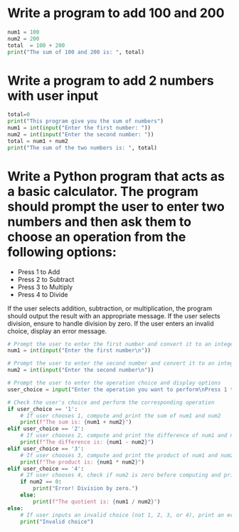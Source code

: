 # Write a program to add 100 and 200
```python
num1 = 100
num2 = 200
total  = 100 + 200
print("The sum of 100 and 200 is: ", total)
```

# Write a program to add 2 numbers with user input

```python
total=0
print("This program give you the sum of numbers")
num1 = int(input("Enter the first number: "))
num2 = int(input("Enter the second number: "))
total = num1 + num2
print("The sum of the two numbers is: ", total)
```
# Write a Python program that acts as a basic calculator. The program should prompt the user to enter two numbers and then ask them to choose an operation from the following options:

- Press 1 to Add
- Press 2 to Subtract
- Press 3 to Multiply
- Press 4 to Divide

If the user selects addition, subtraction, or multiplication, the program should output the result with an appropriate message. If the user selects division, ensure to handle division by zero. If the user enters an invalid choice, display an error message.


```python
# Prompt the user to enter the first number and convert it to an integer
num1 = int(input("Enter the first number\n"))

# Prompt the user to enter the second number and convert it to an integer
num2 = int(input("Enter the second number\n"))

# Prompt the user to enter the operation choice and display options
user_choice = input("Enter the operation you want to perform\nPress 1 to Add\nPress 2 to Subtract\nPress 3 to Multiply\nPress 4 to Divide\n")

# Check the user's choice and perform the corresponding operation
if user_choice == '1':
    # If user chooses 1, compute and print the sum of num1 and num2
    print(f"The sum is: {num1 + num2}")
elif user_choice == '2':
    # If user chooses 2, compute and print the difference of num1 and num2
    print(f"The difference is: {num1 - num2}")
elif user_choice == '3':
    # If user chooses 3, compute and print the product of num1 and num2
    print(f"The product is: {num1 * num2}")
elif user_choice == '4':
    # If user chooses 4, check if num2 is zero before computing and printing the quotient of num1 and num2
    if num2 == 0:
        print("Error! Division by zero.")
    else:
        print(f"The quotient is: {num1 / num2}")
else:
    # If user inputs an invalid choice (not 1, 2, 3, or 4), print an error message
    print("Invalid choice")
```
